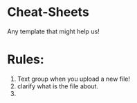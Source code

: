 # Cheat-Sheets
Any template that might help us!

# Rules:
1. Text group when you upload a new file!
2. clarify what is the file about. 
3.
